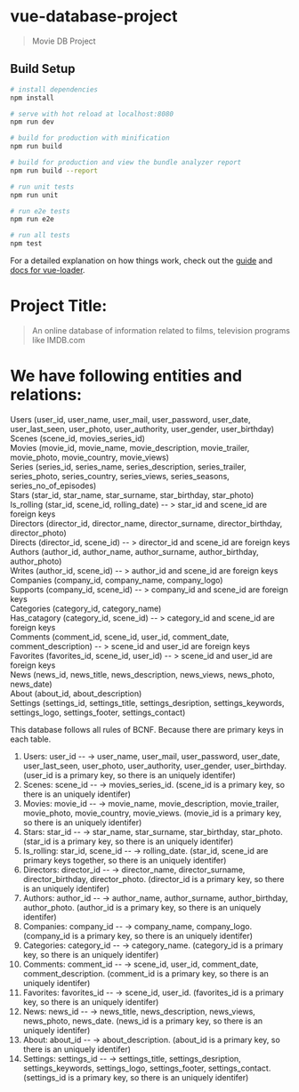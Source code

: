 # vue-database-project

> Movie DB Project

## Build Setup

``` bash
# install dependencies
npm install

# serve with hot reload at localhost:8080
npm run dev

# build for production with minification
npm run build

# build for production and view the bundle analyzer report
npm run build --report

# run unit tests
npm run unit

# run e2e tests
npm run e2e

# run all tests
npm test
```

For a detailed explanation on how things work, check out the [guide](http://vuejs-templates.github.io/webpack/) and [docs for vue-loader](http://vuejs.github.io/vue-loader).

# Project Title:
>  An online database of information related to films, television programs like
IMDB.com
# We have following entities and relations:

Users (user_id, user_name, user_mail, user_password, user_date, user_last_seen,
user_photo, user_authority, user_gender, user_birthday) <br>
Scenes (scene_id, movies_series_id) <br>
Movies (movie_id, movie_name, movie_description, movie_trailer, movie_photo,
movie_country, movie_views) <br>
Series (series_id, series_name, series_description, series_trailer, series_photo,
series_country, series_views, series_seasons, series_no_of_episodes) <br>
Stars (star_id, star_name, star_surname, star_birthday, star_photo) <br>
Is_rolling (star_id, scene_id, rolling_date) -- &gt; star_id and scene_id are foreign keys <br>
Directors (director_id, director_name, director_surname, director_birthday, director_photo) <br>
Directs (director_id, scene_id) -- &gt; director_id and scene_id are foreign keys <br>
Authors (author_id, author_name, author_surname, author_birthday, author_photo) <br>
Writes (author_id, scene_id) -- &gt; author_id and scene_id are foreign keys <br>
Companies (company_id, company_name, company_logo) <br>
Supports (company_id, scene_id) -- &gt; company_id and scene_id are foreign keys <br>
Categories (category_id, category_name) <br>
Has_catagory (category_id, scene_id) -- &gt; category_id and scene_id are foreign keys <br>
Comments (comment_id, scene_id, user_id, comment_date, comment_description) -- &gt; scene_id and
user_id are foreign keys <br>
Favorites (favorites_id, scene_id, user_id) -- &gt; scene_id and user_id are foreign keys <br>
News (news_id, news_title, news_description, news_views, news_photo, news_date) <br>
About (about_id, about_description) <br>
Settings (settings_id, settings_title, settings_desription, settings_keywords, settings_logo,
settings_footer, settings_contact) <br>

This database follows all rules of BCNF. Because there are primary keys in each table. <br>
1. Users: user_id -- -&gt; user_name, user_mail, user_password, user_date, user_last_seen,
user_photo, user_authority, user_gender, user_birthday. (user_id is a primary key, so there is an
uniquely identifer) <br>
2. Scenes: scene_id -- -&gt; movies_series_id. (scene_id is a primary key, so there is an uniquely
identifer) <br>
3. Movies: movie_id -- -&gt; movie_name, movie_description, movie_trailer, movie_photo,
movie_country, movie_views. (movie_id is a primary key, so there is an uniquely identifer) <br>
4. Stars: star_id -- -&gt; star_name, star_surname, star_birthday, star_photo. (star_id is a primary key,
so there is an uniquely identifer) <br>
5. Is_rolling: star_id, scene_id -- -&gt; rolling_date. (star_id, scene_id are primary keys together, so
there is an uniquely identifer) <br>
6. Directors: director_id -- -&gt; director_name, director_surname, director_birthday, director_photo.
(director_id is a primary key, so there is an uniquely identifer) <br>
7. Authors: author_id -- -&gt; author_name, author_surname, author_birthday, author_photo.
(author_id is a primary key, so there is an uniquely identifer) <br>
8. Companies: company_id -- -&gt; company_name, company_logo. (company_id is a primary key,
so there is an uniquely identifer) <br>
9. Categories: category_id -- -&gt; category_name. (category_id is a primary key, so there is an
uniquely identifer) <br>
10. Comments: comment_id -- -&gt; scene_id, user_id, comment_date, comment_description.
(comment_id is a primary key, so there is an uniquely identifer) <br>
11. Favorites: favorites_id -- -&gt; scene_id, user_id. (favorites_id is a primary key, so there is an
uniquely identifer) <br>
12. News: news_id -- -&gt; news_title, news_description, news_views, news_photo, news_date.
(news_id is a primary key, so there is an uniquely identifer) <br>
13. About: about_id -- -&gt; about_description. (about_id is a primary key, so there is an uniquely
identifer) <br>
14. Settings: settings_id -- -&gt; settings_title, settings_desription, settings_keywords, settings_logo,
settings_footer, settings_contact. (settings_id is a primary key, so there is an uniquely identifer) <br>
